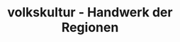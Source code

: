 ---
title: "volkskultur - Handwerk der Regionen"
url: /krems-an-der-donau/volkskultur-handwerk-der-regionen/
shop: Kleidung
---